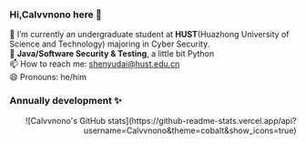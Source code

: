 ### Hi,Calvvnono here 👋

<!--
**Calvvnono/Calvvnono** is a ✨ _special_ ✨ repository because its `README.md` (this file) appears on your GitHub profile.

Here are some ideas to get you started:

- 🔭 I’m currently working on ...
- 🌱 I’m currently learning ...
- 👯 I’m looking to collaborate on ...
- 🤔 I’m looking for help with ...
- 💬 Ask me about ...
- 📫 How to reach me: ...
- 😄 Pronouns: ...
- ⚡ Fun fact: ...
-->
🌱 I’m currently an undergraduate student at **HUST**(Huazhong University of Science and Technology) majoring in Cyber Security.  
🔭 **Java/Software Security & Testing**, a little bit Python  
📫 How to reach me: shenyudai@hust.edu.cn  
😄 Pronouns: he/him  
### Annually development ✨
<p align="right">![Calvvnono's GitHub stats](https://github-readme-stats.vercel.app/api?username=Calvvnono&theme=cobalt&show_icons=true)</p>
